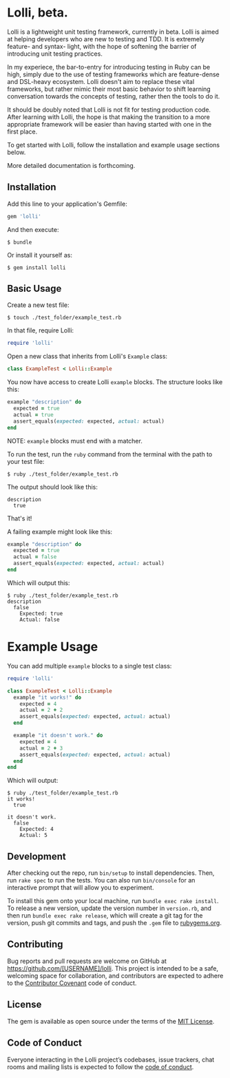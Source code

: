 # Lolli, beta.

Lolli is a lightweight unit testing framework, currently in beta. Lolli is aimed at helping developers who are new to testing and TDD. It is extremely feature- and syntax- light, with the hope of softening the barrier of introducing unit testing practices.

In my experiece, the bar-to-entry for introducing testing in Ruby can be high, simply due to the use of testing frameworks which are feature-dense and DSL-heavy ecosystem. Lolli doesn't aim to replace these vital frameworks, but rather mimic their most basic behavior to shift learning conversation towards the concepts of testing, rather then the tools to do it.

It should be doubly noted that Lolli is not fit for testing production code. After learning with Lolli, the hope is that making the transition to a more appropriate framework will be easier than having started with one in the first place.

To get started with Lolli, follow the installation and example usage sections below. 

More detailed documentation is forthcoming.

## Installation

Add this line to your application's Gemfile:

```ruby
gem 'lolli'
```

And then execute:

    $ bundle

Or install it yourself as:

    $ gem install lolli

## Basic Usage

Create a new test file:

```
$ touch ./test_folder/example_test.rb
```

In that file, require Lolli:

```ruby
require 'lolli'
```

Open a new class that inherits from Lolli's `Example` class:

```ruby
class ExampleTest < Lolli::Example
```

You now have access to create Lolli `example` blocks. The structure looks like this:
```ruby
example "description" do
  expected = true
  actual = true
  assert_equals(expected: expected, actual: actual)
end
```
NOTE: `example` blocks must end with a matcher. 

To run the test, run the `ruby` command from the terminal with the path to your test file:
```
$ ruby ./test_folder/example_test.rb
```

The output should look like this:
```
description
  true
```

That's it!

A failing example might look like this:

```ruby
example "description" do
  expected = true
  actual = false
  assert_equals(expected: expected, actual: actual)
end
```

Which will output this:

```
$ ruby ./test_folder/example_test.rb
description
  false
    Expected: true
    Actual: false
```

# Example Usage

You can add multiple `example` blocks to a single test class:

```ruby
require 'lolli'

class ExampleTest < Lolli::Example
  example "it works!" do
    expected = 4
    actual = 2 + 2
    assert_equals(expected: expected, actual: actual)
  end

  example "it doesn't work." do
    expected = 4
    actual = 2 + 3
    assert_equals(expected: expected, actual: actual)
  end
end
```

Which will output:

```
$ ruby ./test_folder/example_test.rb
it works!
  true

it doesn't work.
  false
    Expected: 4
    Actual: 5
```

## Development

After checking out the repo, run `bin/setup` to install dependencies. Then, run `rake spec` to run the tests. You can also run `bin/console` for an interactive prompt that will allow you to experiment.

To install this gem onto your local machine, run `bundle exec rake install`. To release a new version, update the version number in `version.rb`, and then run `bundle exec rake release`, which will create a git tag for the version, push git commits and tags, and push the `.gem` file to [rubygems.org](https://rubygems.org).

## Contributing

Bug reports and pull requests are welcome on GitHub at https://github.com/[USERNAME]/lolli. This project is intended to be a safe, welcoming space for collaboration, and contributors are expected to adhere to the [Contributor Covenant](http://contributor-covenant.org) code of conduct.

## License

The gem is available as open source under the terms of the [MIT License](https://opensource.org/licenses/MIT).

## Code of Conduct

Everyone interacting in the Lolli project’s codebases, issue trackers, chat rooms and mailing lists is expected to follow the [code of conduct](https://github.com/[USERNAME]/lolli/blob/master/CODE_OF_CONDUCT.md).
